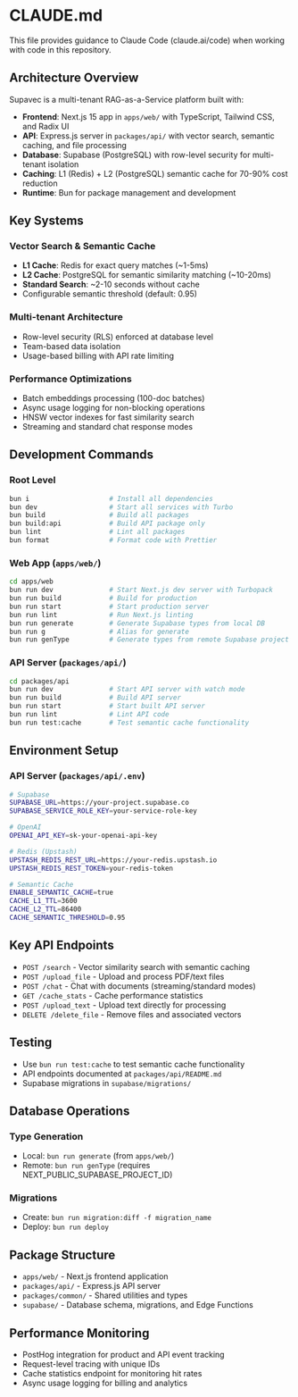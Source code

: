 # CLAUDE.md

This file provides guidance to Claude Code (claude.ai/code) when working with code in this repository.

## Architecture Overview

Supavec is a multi-tenant RAG-as-a-Service platform built with:

- **Frontend**: Next.js 15 app in `apps/web/` with TypeScript, Tailwind CSS, and Radix UI
- **API**: Express.js server in `packages/api/` with vector search, semantic caching, and file processing
- **Database**: Supabase (PostgreSQL) with row-level security for multi-tenant isolation
- **Caching**: L1 (Redis) + L2 (PostgreSQL) semantic cache for 70-90% cost reduction
- **Runtime**: Bun for package management and development

## Key Systems

### Vector Search & Semantic Cache
- **L1 Cache**: Redis for exact query matches (~1-5ms)
- **L2 Cache**: PostgreSQL for semantic similarity matching (~10-20ms)
- **Standard Search**: ~2-10 seconds without cache
- Configurable semantic threshold (default: 0.95)

### Multi-tenant Architecture
- Row-level security (RLS) enforced at database level
- Team-based data isolation
- Usage-based billing with API rate limiting

### Performance Optimizations
- Batch embeddings processing (100-doc batches)
- Async usage logging for non-blocking operations
- HNSW vector indexes for fast similarity search
- Streaming and standard chat response modes

## Development Commands

### Root Level
```bash
bun i                    # Install all dependencies
bun dev                  # Start all services with Turbo
bun build                # Build all packages
bun build:api            # Build API package only
bun lint                 # Lint all packages
bun format               # Format code with Prettier
```

### Web App (`apps/web/`)
```bash
cd apps/web
bun run dev              # Start Next.js dev server with Turbopack
bun run build            # Build for production
bun run start            # Start production server
bun run lint             # Run Next.js linting
bun run generate         # Generate Supabase types from local DB
bun run g                # Alias for generate
bun run genType          # Generate types from remote Supabase project
```

### API Server (`packages/api/`)
```bash
cd packages/api
bun run dev              # Start API server with watch mode
bun run build            # Build API server
bun run start            # Start built API server
bun run lint             # Lint API code
bun run test:cache       # Test semantic cache functionality
```

## Environment Setup

### API Server (`packages/api/.env`)
```bash
# Supabase
SUPABASE_URL=https://your-project.supabase.co
SUPABASE_SERVICE_ROLE_KEY=your-service-role-key

# OpenAI
OPENAI_API_KEY=sk-your-openai-api-key

# Redis (Upstash)
UPSTASH_REDIS_REST_URL=https://your-redis.upstash.io
UPSTASH_REDIS_REST_TOKEN=your-redis-token

# Semantic Cache
ENABLE_SEMANTIC_CACHE=true
CACHE_L1_TTL=3600
CACHE_L2_TTL=86400
CACHE_SEMANTIC_THRESHOLD=0.95
```

## Key API Endpoints

- `POST /search` - Vector similarity search with semantic caching
- `POST /upload_file` - Upload and process PDF/text files
- `POST /chat` - Chat with documents (streaming/standard modes)
- `GET /cache_stats` - Cache performance statistics
- `POST /upload_text` - Upload text directly for processing
- `DELETE /delete_file` - Remove files and associated vectors

## Testing

- Use `bun run test:cache` to test semantic cache functionality
- API endpoints documented at `packages/api/README.md`
- Supabase migrations in `supabase/migrations/`

## Database Operations

### Type Generation
- Local: `bun run generate` (from `apps/web/`)
- Remote: `bun run genType` (requires NEXT_PUBLIC_SUPABASE_PROJECT_ID)

### Migrations
- Create: `bun run migration:diff -f migration_name`
- Deploy: `bun run deploy`

## Package Structure

- `apps/web/` - Next.js frontend application
- `packages/api/` - Express.js API server
- `packages/common/` - Shared utilities and types
- `supabase/` - Database schema, migrations, and Edge Functions

## Performance Monitoring

- PostHog integration for product and API event tracking
- Request-level tracing with unique IDs
- Cache statistics endpoint for monitoring hit rates
- Async usage logging for billing and analytics